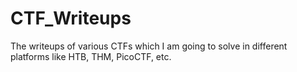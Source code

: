 # CTF_Writeups
The writeups of various CTFs which I am going to solve in different platforms like HTB, THM, PicoCTF, etc.
